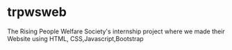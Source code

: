 # trpwsweb

The Rising People Welfare Society's internship project where we made their Website using HTML, CSS,Javascript,Bootstrap
